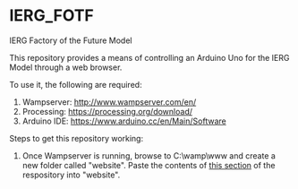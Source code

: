 # IERG_FOTF
IERG Factory of the Future Model

This repository provides a means of controlling an Arduino Uno for the IERG Model through a web browser.

To use it, the following are required:

1. Wampserver: http://www.wampserver.com/en/
2. Processing: https://processing.org/download/
3. Arduino IDE: https://www.arduino.cc/en/Main/Software

Steps to get this repository working:

1. Once Wampserver is running, browse to C:\wamp\www and create a new folder called "website". Paste the contents of [this section](../tree/master/Website_Files) of the respository into "website".

